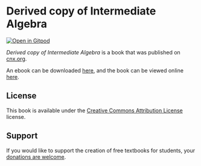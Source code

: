 # Derived copy of Intermediate Algebra

[![Open in Gitpod](https://gitpod.io/button/open-in-gitpod.svg)](https://gitpod.io/from-referrer/)

_Derived copy of Intermediate Algebra_ is a book that was published on [cnx.org](https://cnx.org/).

An ebook can be downloaded [here](https://github.com/cnx-user-books/cnxbook-derived-copy-of-intermediate-algebra/releases/latest), and the book can be viewed online [here](https://github.com/cnx-user-books/cnxbook-derived-copy-of-intermediate-algebra/releases/latest).

## License
This book is available under the [Creative Commons Attribution License](./LICENSE) license.

## Support
If you would like to support the creation of free textbooks for students, your [donations are welcome](https://riceconnect.rice.edu/donation/support-openstax-banner).
